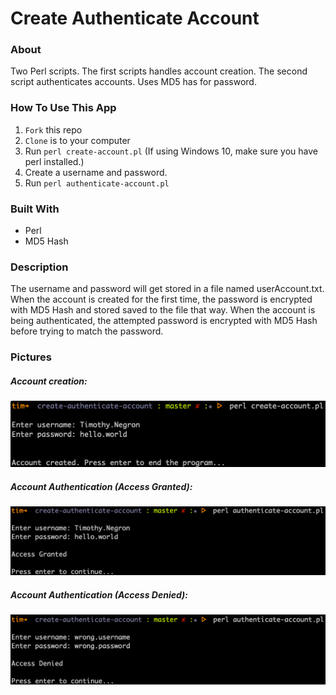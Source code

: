 # Create Authenticate Account

### About

Two Perl scripts. The first scripts handles account creation. The second script authenticates accounts. Uses MD5 has for password.

### How To Use This App

1. `Fork` this repo
2. `Clone` is to your computer
3. Run `perl create-account.pl` (If using Windows 10, make sure you have perl installed.)
4. Create a username and password.
5. Run `perl authenticate-account.pl`


### Built With

* Perl
* MD5 Hash


### Description

The username and password will get stored in a file named userAccount.txt. When the account is created
for the first time, the password is encrypted with MD5 Hash and stored saved to the file that way. When
the account is being authenticated, the attempted password is encrypted with MD5 Hash before trying to match
the password.

### Pictures

##### Account creation:

![account creation image](assets/create-account.png)

##### Account Authentication (Access Granted):

![account authenticated image](assets/authenticate-account.png)

##### Account Authentication (Access Denied):
![account authentication denied image](assets/access-denied.png)